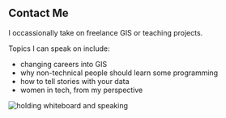 ## Contact Me

I occassionally take on freelance GIS or teaching projects. 

Topics I can speak on include: 
- changing careers into GIS
- why non-technical people should learn some programming 
- how to tell stories with your data
- women in tech, from my perspective

![holding whiteboard and speaking](assets/img/speaking.jpg)
